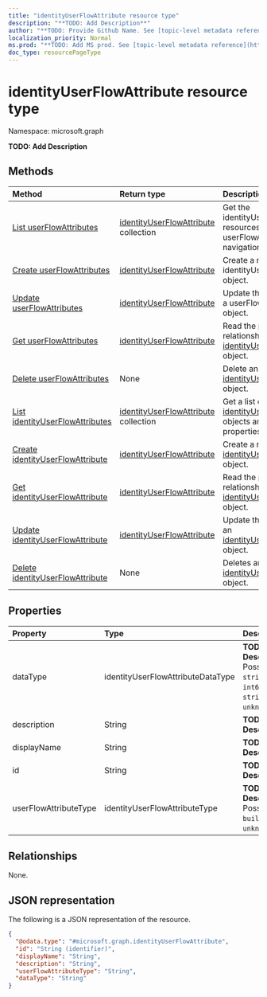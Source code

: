 ```yaml
---
title: "identityUserFlowAttribute resource type"
description: "**TODO: Add Description**"
author: "**TODO: Provide Github Name. See [topic-level metadata reference](https://msgo.azurewebsites.net/add/document/guidelines/metadata.html#topic-level-metadata)**"
localization_priority: Normal
ms.prod: "**TODO: Add MS prod. See [topic-level metadata reference](https://msgo.azurewebsites.net/add/document/guidelines/metadata.html#topic-level-metadata)**"
doc_type: resourcePageType
---
```


# identityUserFlowAttribute resource type

Namespace: microsoft.graph

**TODO: Add Description**

## Methods
|Method|Return type|Description|
|:---|:---|:---|
|[List userFlowAttributes](../api/identitycontainer-list-userflowattributes.md)|[identityUserFlowAttribute](../resources/identityuserflowattribute.md) collection|Get the identityUserFlowAttribute resources from the userFlowAttributes navigation property.|
|[Create userFlowAttributes](../api/identitycontainer-post-userflowattributes.md)|[identityUserFlowAttribute](../resources/identityuserflowattribute.md)|Create a new identityUserFlowAttribute object.|
|[Update userFlowAttributes](../api/identitycontainer-update-userflowattributes.md)|[identityUserFlowAttribute](../resources/identityuserflowattribute.md)|Update the properties of a userFlowAttributes object.|
|[Get userFlowAttributes](../api/identitycontainer-get-identityuserflowattribute.md)|[identityUserFlowAttribute](../resources/identityuserflowattribute.md)|Read the properties and relationships of an [identityUserFlowAttribute](../resources/identityuserflowattribute.md) object.|
|[Delete userFlowAttributes](../api/identitycontainer-delete-userflowattributes.md)|None|Delete an [identityUserFlowAttribute](../resources/identityuserflowattribute.md) object.|
|[List identityUserFlowAttributes](../api/identityuserflowattribute-list.md)|[identityUserFlowAttribute](../resources/identityuserflowattribute.md) collection|Get a list of the [identityUserFlowAttribute](../resources/identityuserflowattribute.md) objects and their properties.|
|[Create identityUserFlowAttribute](../api/identityuserflowattribute-create.md)|[identityUserFlowAttribute](../resources/identityuserflowattribute.md)|Create a new [identityUserFlowAttribute](../resources/identityuserflowattribute.md) object.|
|[Get identityUserFlowAttribute](../api/identityuserflowattribute-get.md)|[identityUserFlowAttribute](../resources/identityuserflowattribute.md)|Read the properties and relationships of an [identityUserFlowAttribute](../resources/identityuserflowattribute.md) object.|
|[Update identityUserFlowAttribute](../api/identityuserflowattribute-update.md)|[identityUserFlowAttribute](../resources/identityuserflowattribute.md)|Update the properties of an [identityUserFlowAttribute](../resources/identityuserflowattribute.md) object.|
|[Delete identityUserFlowAttribute](../api/identityuserflowattribute-delete.md)|None|Deletes an [identityUserFlowAttribute](../resources/identityuserflowattribute.md) object.|

## Properties
|Property|Type|Description|
|:---|:---|:---|
|dataType|identityUserFlowAttributeDataType|**TODO: Add Description**. Possible values are: `string`, `boolean`, `int64`, `stringCollection`, `unknownFutureValue`.|
|description|String|**TODO: Add Description**|
|displayName|String|**TODO: Add Description**|
|id|String|**TODO: Add Description**|
|userFlowAttributeType|identityUserFlowAttributeType|**TODO: Add Description**. Possible values are: `builtIn`, `custom`, `unknownFutureValue`.|

## Relationships
None.

## JSON representation
The following is a JSON representation of the resource.
<!-- {
  "blockType": "resource",
  "keyProperty": "id",
  "@odata.type": "microsoft.graph.identityUserFlowAttribute",
  "baseType": "",
  "openType": false
}
-->
``` json
{
  "@odata.type": "#microsoft.graph.identityUserFlowAttribute",
  "id": "String (identifier)",
  "displayName": "String",
  "description": "String",
  "userFlowAttributeType": "String",
  "dataType": "String"
}
```

